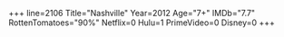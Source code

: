 +++
line=2106
Title="Nashville"
Year=2012
Age="7+"
IMDb="7.7"
RottenTomatoes="90%"
Netflix=0
Hulu=1
PrimeVideo=0
Disney=0
+++

